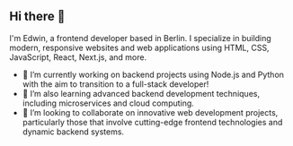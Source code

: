 ## Hi there 👋

I'm Edwin, a frontend developer based in Berlin. I specialize in building modern, responsive websites and web applications using HTML, CSS, JavaScript, React, Next.js, and more.

- 🔭 I’m currently working on backend projects using Node.js and Python with the aim to transition to a full-stack developer!
- 🌱 I’m also learning advanced backend development techniques, including microservices and cloud computing.
- 👯 I’m looking to collaborate on innovative web development projects, particularly those that involve cutting-edge frontend technologies and dynamic backend systems.
